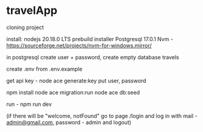 # travelApp
cloning project

install:
nodejs 20.18.0 LTS prebuild installer
Postgresql 17.0.1
Nvm - https://sourceforge.net/projects/nvm-for-windows.mirror/

in postgresql create user + password, create empty database travels

create .env from .env.example

get api key - node ace generate:key 
put user, password

npm install
node ace migration:run
node ace db:seed

run - npm run dev

(if there will be "welcome, notFound" go to page /login and log in with mail - admin@gmail.com, password - admin and logout)
